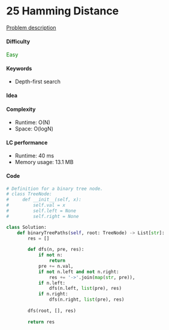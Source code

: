 25 Hamming Distance
=======================
[Problem description](https://leetcode.com/problems/hamming-distance/)

#### Difficulty
<span style="color:green">Easy</span>

#### Keywords
- Depth-first search

#### Idea

#### Complexity
- Runtime: O(N)
- Space: O(logN)

#### LC performance
- Runtime: 40 ms
- Memory usage: 13.1 MB

#### Code
```python
# Definition for a binary tree node.
# class TreeNode:
#     def __init__(self, x):
#         self.val = x
#         self.left = None
#         self.right = None

class Solution:
    def binaryTreePaths(self, root: TreeNode) -> List[str]:
        res = []
        
        def dfs(n, pre, res):
            if not n:
                return
            pre += n.val,
            if not n.left and not n.right:
                res += '->'.join(map(str, pre)),
            if n.left:
                dfs(n.left, list(pre), res)
            if n.right:
                dfs(n.right, list(pre), res)
        
        dfs(root, [], res)
        
        return res
```